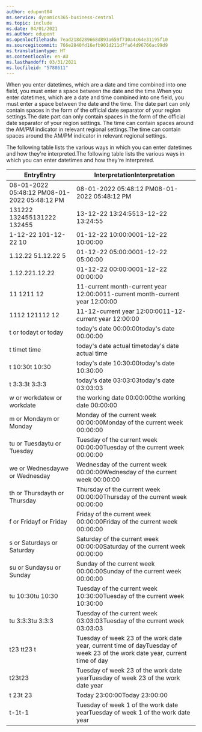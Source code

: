 ```yaml
---
author: edupont04
ms.service: dynamics365-business-central
ms.topic: include
ms.date: 04/01/2021
ms.author: edupont
ms.openlocfilehash: 7ead218d289668d893a659f730a4c64e31195f10
ms.sourcegitcommit: 766e2840fd16efb901d211d7fa64d96766ac99d9
ms.translationtype: HT
ms.contentlocale: en-AU
ms.lasthandoff: 03/31/2021
ms.locfileid: "5788611"
---
```

<span data-ttu-id="970a2-101">When you enter datetimes, which are a date and time combined into one field, you must enter a space between the date and the time.</span><span class="sxs-lookup"><span data-stu-id="970a2-101">When you enter datetimes, which are a date and time combined into one field, you must enter a space between the date and the time.</span></span> <span data-ttu-id="970a2-102">The date part can only contain spaces in the form of the official date separator of your region settings.</span><span class="sxs-lookup"><span data-stu-id="970a2-102">The date part can only contain spaces in the form of the official date separator of your region settings.</span></span> <span data-ttu-id="970a2-103">The time can contain spaces around the AM/PM indicator in relevant regional settings.</span><span class="sxs-lookup"><span data-stu-id="970a2-103">The time can contain spaces around the AM/PM indicator in relevant regional settings.</span></span>

<!--It is also possible to enter only a date in a datetime field, but it is not possible to enter only a time.-->

<span data-ttu-id="970a2-104">The following table lists the various ways in which you can enter datetimes and how they're interpreted.</span><span class="sxs-lookup"><span data-stu-id="970a2-104">The following table lists the various ways in which you can enter datetimes and how they're interpreted.</span></span>  

|<span data-ttu-id="970a2-105">Entry</span><span class="sxs-lookup"><span data-stu-id="970a2-105">Entry</span></span>|<span data-ttu-id="970a2-106">Interpretation</span><span class="sxs-lookup"><span data-stu-id="970a2-106">Interpretation</span></span>|
|---------------|------------------------|
|<span data-ttu-id="970a2-107">08-01-2022 05:48:12 PM</span><span class="sxs-lookup"><span data-stu-id="970a2-107">08-01-2022 05:48:12 PM</span></span>|<span data-ttu-id="970a2-108">08\-01\-2022 05:48:12 PM</span><span class="sxs-lookup"><span data-stu-id="970a2-108">08\-01\-2022 05:48:12 PM</span></span>|
|<span data-ttu-id="970a2-109">131222 132455</span><span class="sxs-lookup"><span data-stu-id="970a2-109">131222 132455</span></span>|<span data-ttu-id="970a2-110">13-12-22 13:24:55</span><span class="sxs-lookup"><span data-stu-id="970a2-110">13-12-22 13:24:55</span></span>|
|<span data-ttu-id="970a2-111">1-12-22 10</span><span class="sxs-lookup"><span data-stu-id="970a2-111">1-12-22 10</span></span>|<span data-ttu-id="970a2-112">01-12-22 10:00:00</span><span class="sxs-lookup"><span data-stu-id="970a2-112">01-12-22 10:00:00</span></span>|
|<span data-ttu-id="970a2-113">1.12.22 5</span><span class="sxs-lookup"><span data-stu-id="970a2-113">1.12.22 5</span></span>|<span data-ttu-id="970a2-114">01-12-22 05:00:00</span><span class="sxs-lookup"><span data-stu-id="970a2-114">01-12-22 05:00:00</span></span>|
|<span data-ttu-id="970a2-115">1.12.22</span><span class="sxs-lookup"><span data-stu-id="970a2-115">1.12.22</span></span>|<span data-ttu-id="970a2-116">01-12-22 00:00:00</span><span class="sxs-lookup"><span data-stu-id="970a2-116">01-12-22 00:00:00</span></span>|
|<span data-ttu-id="970a2-117">11 12</span><span class="sxs-lookup"><span data-stu-id="970a2-117">11 12</span></span>|<span data-ttu-id="970a2-118">11-current month-current year 12:00:00</span><span class="sxs-lookup"><span data-stu-id="970a2-118">11-current month-current year 12:00:00</span></span>|
|<span data-ttu-id="970a2-119">1112 12</span><span class="sxs-lookup"><span data-stu-id="970a2-119">1112 12</span></span>|<span data-ttu-id="970a2-120">11-12-current year 12:00:00</span><span class="sxs-lookup"><span data-stu-id="970a2-120">11-12-current year 12:00:00</span></span>|
|<span data-ttu-id="970a2-121">t or today</span><span class="sxs-lookup"><span data-stu-id="970a2-121">t or today</span></span>|<span data-ttu-id="970a2-122">today's date 00:00:00</span><span class="sxs-lookup"><span data-stu-id="970a2-122">today's date 00:00:00</span></span>|
|<span data-ttu-id="970a2-123">t time</span><span class="sxs-lookup"><span data-stu-id="970a2-123">t time</span></span>|<span data-ttu-id="970a2-124">today's date actual time</span><span class="sxs-lookup"><span data-stu-id="970a2-124">today's date actual time</span></span>|
|<span data-ttu-id="970a2-125">t 10:30</span><span class="sxs-lookup"><span data-stu-id="970a2-125">t 10:30</span></span>|<span data-ttu-id="970a2-126">today's date 10:30:00</span><span class="sxs-lookup"><span data-stu-id="970a2-126">today's date 10:30:00</span></span>|
|<span data-ttu-id="970a2-127">t 3:3:3</span><span class="sxs-lookup"><span data-stu-id="970a2-127">t 3:3:3</span></span>|<span data-ttu-id="970a2-128">today's date 03:03:03</span><span class="sxs-lookup"><span data-stu-id="970a2-128">today's date 03:03:03</span></span>|
|<span data-ttu-id="970a2-129">w or workdate</span><span class="sxs-lookup"><span data-stu-id="970a2-129">w or workdate</span></span>|<span data-ttu-id="970a2-130">the working date 00:00:00</span><span class="sxs-lookup"><span data-stu-id="970a2-130">the working date 00:00:00</span></span>|
|<span data-ttu-id="970a2-131">m or Monday</span><span class="sxs-lookup"><span data-stu-id="970a2-131">m or Monday</span></span>|<span data-ttu-id="970a2-132">Monday of the current week 00:00:00</span><span class="sxs-lookup"><span data-stu-id="970a2-132">Monday of the current week 00:00:00</span></span>|
|<span data-ttu-id="970a2-133">tu or Tuesday</span><span class="sxs-lookup"><span data-stu-id="970a2-133">tu or Tuesday</span></span>|<span data-ttu-id="970a2-134">Tuesday of the current week 00:00:00</span><span class="sxs-lookup"><span data-stu-id="970a2-134">Tuesday of the current week 00:00:00</span></span>|
|<span data-ttu-id="970a2-135">we or Wednesday</span><span class="sxs-lookup"><span data-stu-id="970a2-135">we or Wednesday</span></span>|<span data-ttu-id="970a2-136">Wednesday of the current week 00:00:00</span><span class="sxs-lookup"><span data-stu-id="970a2-136">Wednesday of the current week 00:00:00</span></span>|
|<span data-ttu-id="970a2-137">th or Thursday</span><span class="sxs-lookup"><span data-stu-id="970a2-137">th or Thursday</span></span>|<span data-ttu-id="970a2-138">Thursday of the current week 00:00:00</span><span class="sxs-lookup"><span data-stu-id="970a2-138">Thursday of the current week 00:00:00</span></span>|
|<span data-ttu-id="970a2-139">f or Friday</span><span class="sxs-lookup"><span data-stu-id="970a2-139">f or Friday</span></span>|<span data-ttu-id="970a2-140">Friday of the current week 00:00:00</span><span class="sxs-lookup"><span data-stu-id="970a2-140">Friday of the current week 00:00:00</span></span>|
|<span data-ttu-id="970a2-141">s or Saturday</span><span class="sxs-lookup"><span data-stu-id="970a2-141">s or Saturday</span></span>|<span data-ttu-id="970a2-142">Saturday of the current week 00:00:00</span><span class="sxs-lookup"><span data-stu-id="970a2-142">Saturday of the current week 00:00:00</span></span>|
|<span data-ttu-id="970a2-143">su or Sunday</span><span class="sxs-lookup"><span data-stu-id="970a2-143">su or Sunday</span></span>|<span data-ttu-id="970a2-144">Sunday of the current week 00:00:00</span><span class="sxs-lookup"><span data-stu-id="970a2-144">Sunday of the current week 00:00:00</span></span>|
|<span data-ttu-id="970a2-145">tu 10:30</span><span class="sxs-lookup"><span data-stu-id="970a2-145">tu 10:30</span></span>|<span data-ttu-id="970a2-146">Tuesday of the current week 10:30:00</span><span class="sxs-lookup"><span data-stu-id="970a2-146">Tuesday of the current week 10:30:00</span></span>|
|<span data-ttu-id="970a2-147">tu 3:3:3</span><span class="sxs-lookup"><span data-stu-id="970a2-147">tu 3:3:3</span></span>|<span data-ttu-id="970a2-148">Tuesday of the current week 03:03:03</span><span class="sxs-lookup"><span data-stu-id="970a2-148">Tuesday of the current week 03:03:03</span></span>|
|<span data-ttu-id="970a2-149">t23 t</span><span class="sxs-lookup"><span data-stu-id="970a2-149">t23 t</span></span>|<span data-ttu-id="970a2-150">Tuesday of week 23 of the work date year, current time of day</span><span class="sxs-lookup"><span data-stu-id="970a2-150">Tuesday of week 23 of the work date year, current time of day</span></span>|
|<span data-ttu-id="970a2-151">t23</span><span class="sxs-lookup"><span data-stu-id="970a2-151">t23</span></span>|<span data-ttu-id="970a2-152">Tuesday of week 23 of the work date year</span><span class="sxs-lookup"><span data-stu-id="970a2-152">Tuesday of week 23 of the work date year</span></span>|
|<span data-ttu-id="970a2-153">t 23</span><span class="sxs-lookup"><span data-stu-id="970a2-153">t 23</span></span>|<span data-ttu-id="970a2-154">Today 23:00:00</span><span class="sxs-lookup"><span data-stu-id="970a2-154">Today 23:00:00</span></span>|
|<span data-ttu-id="970a2-155">t-1</span><span class="sxs-lookup"><span data-stu-id="970a2-155">t-1</span></span>|<span data-ttu-id="970a2-156">Tuesday of week 1 of the work date year</span><span class="sxs-lookup"><span data-stu-id="970a2-156">Tuesday of week 1 of the work date year</span></span>|


